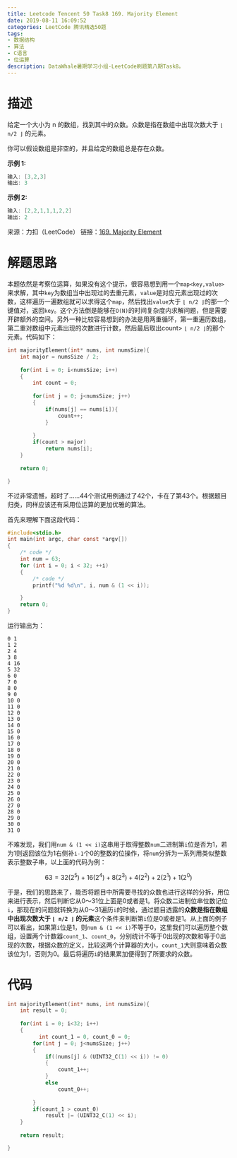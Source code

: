 ```yaml
---
title: Leetcode Tencent 50 Task8 169. Majority Element
date: 2019-08-11 16:09:52
categories: LeetCode 腾讯精选50题
tags:
- 数据结构
- 算法
- C语言
- 位运算
description: DataWhale暑期学习小组-LeetCode刷题第八期Task8。
---
```


# 描述

给定一个大小为 n 的数组，找到其中的众数。众数是指在数组中出现次数大于 `⌊ n/2 ⌋` 的元素。

你可以假设数组是非空的，并且给定的数组总是存在众数。

**示例 1:**

```c
输入: [3,2,3]
输出: 3
```

**示例 2:**

```c
输入: [2,2,1,1,1,2,2]
输出: 2
```

来源：力扣（LeetCode）
链接：[169. Majority Element](https://leetcode-cn.com/problems/majority-element)



# 解题思路

本题依然是考察位运算，如果没有这个提示，很容易想到用一个`map<key,value>`来求解，其中`key`为数组当中出现过的去重元素，`value`是对应元素出现过的次数，这样遍历一遍数组就可以求得这个`map`，然后找出`value`大于 `⌊ n/2 ⌋`的那一个键值对，返回`key`。这个方法倒是能够在`O(N)`的时间复杂度内求解问题，但是需要开辟额外的空间。另外一种比较容易想到的办法是用两重循环，第一重遍历数组，第二重对数组中元素出现的次数进行计数，然后最后取出count> `⌊ n/2 ⌋`的那个元素。代码如下：

```c
int majorityElement(int* nums, int numsSize){
    int major = numsSize / 2;
    
    for(int i = 0; i<numsSize; i++)
    {
        int count = 0;
    
        for(int j = 0; j<numsSize; j++)
        {
            if(nums[j] == nums[i]){
                count++;
            }
            
        }
        if(count > major)
            return nums[i];
    }
    
    return 0;

}
```

不过非常遗憾，超时了……44个测试用例通过了42个，卡在了第43个。根据题目归类，同样应该还有采用位运算的更加优雅的算法。

首先来理解下面这段代码：

```c
#include<stdio.h>
int main(int argc, char const *argv[])
{
	/* code */
	int num = 63;
	for (int i = 0; i < 32; ++i)
	{
		/* code */
		printf("%d %d\n", i, num & (1 << i));

	}
	return 0;
}
```

运行输出为：

```
0 1
1 2
2 4
3 8
4 16
5 32
6 0
7 0
8 0
9 0
10 0
11 0
12 0
13 0
14 0
15 0
16 0
17 0
18 0
19 0
20 0
21 0
22 0
23 0
24 0
25 0
26 0
27 0
28 0
29 0
30 0
31 0
```
不难发现，我们用`num & (1 << i)`这串用于取得整数`num`二进制第`i`位是否为1，若为1则返回该位为1右侧补`i-1`个0的整数的位操作，将`num`分拆为一系列用类似整数表示整数子串，以上面的代码为例：

$$63=32(2^5)+16(2^4)+8(2^3)+4(2^2)+2(2^1)+1(2^0)$$

于是，我们的思路来了，能否将题目中所需要寻找的众数也进行这样的分拆，用位来进行表示，然后判断它从0～31位上面是0或者是1。将众数二进制位串位数记位`i`，那现在的问题就转换为从0～31遍历`i`的时候，通过题目透露的**众数是指在数组中出现次数大于 `⌊ n/2 ⌋` 的元素**这个条件来判断第`i`位是0或者是1。从上面的例子可以看出，如果第`i`位是1，则`num & (1 << i)`不等于0，这里我们可以遍历整个数组，设置两个计数器`count_1`、`count_0`，分别统计不等于0出现的次数和等于0出现的次数，根据众数的定义，比较这两个计算器的大小，`count_1`大则意味着众数该位为1，否则为0。最后将遍历`i`的结果累加便得到了所要求的众数。

# 代码


```c
int majorityElement(int* nums, int numsSize){
    int result = 0;
    
    for(int i = 0; i<32; i++)
    {
		  int count_1 = 0, count_0 = 0;    
        for(int j = 0; j<numsSize; j++)
        {
            if((nums[j] & (UINT32_C(1) << i)) != 0)
            {
                count_1++;
            }
            else
            	count_0++;
            
        }
        if(count_1 > count_0)
            result |= (UINT32_C(1) << i);
    }
    
    return result;

}
```